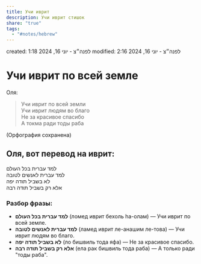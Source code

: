 ```yaml
---
title: Учи иврит
description: Учи иврит стишок
share: "true"
tags:
  - "#notes/hebrew"
---
```


created: 1:18 לפנה״צ - יוני 16, 2024
modified: 2:16 לפנה״צ - יוני 16, 2024


# Учи иврит по всей земле

Оля: 

> Учи иврит по всей земли  
> Учи иврит людям во благо  
> Не за красивое спасибо  
> А токма ради тоды раба

(Орфография сохранена)

## Оля, вот перевод на иврит:  
  
למד עברית בכל העולם  
למד עברית לאנשים לטובה  
לא בשביל תודה יפה  
אלא רק בשביל תודה רבה  
  
### Разбор фразы:  

- **למד עברית בכל העולם** (ломед иврит бехоль hа-олам) — Учи иврит по всей земле.  
- **למד עברית לאנשים לטובה** (ламед иврит ле-анашим ле-това) — Учи иврит людям во благо.  
- **לא בשביל תודה יפה** (ло бишвиль тода яфа) — Не за красивое спасибо.  
- **אלא רק בשביל תודה רבה** (ела рак бишвиль тода раба) — А только ради "тоды раба".  
  
